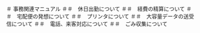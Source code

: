 ＃ 事務関連マニュアル
＃＃　休日出勤について
＃＃　経費の精算について
＃＃　宅配便の発想について
＃＃　プリンタについて
＃＃　大容量データの送受信について
＃＃　電話、来客対応について
＃＃　ごみ収集について